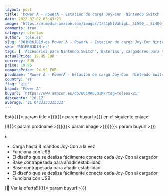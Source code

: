 ```yaml
---
layout: post
title: 'Power A - PowerA - Estación de carga Joy-Con  Nintendo Switch '
date: 2022-02-02 03:43:23
image: 'https://m.media-amazon.com/images/I/41pNlVahigL._SL500_._SL400_.jpg'
comments: true
category: ofertas
author: 'tole.es'
slug: 'B01MR6JD1M-es Power A - PowerA - Estación de carga Joy-Con Nintendo Switch'
sku: 'B01MR6JD1M-es'
tags: [ 'Accesorios para Nintendo Switch','Baterías y cargadores para Nintendo Switch','Cargadores para Nintendo Switch','Hardware y juegos para Nintendo Switch','Videojuegos','nintendo','power a', ]
actualPrice: 19.95 EUR
currency: EUR
price: 19.95
comparePrice: 24.99 EUR
prodname: 'Power A - PowerA - Estación de carga Joy-Con  Nintendo Switch '
country: 'es'
flag: '🇪🇸'
brand: 'Power A'
buyurl: 'https://www.amazon.es/dp/B01MR6JD1M/?tag=tolees-21'
descuento: '20.17'
average: '21.6433333333333'
---
```


Está [{{< param title >}}]({{< param buyurl >}}) en el siguiente enlace!

[![{{< param prodname >}}]({{< param image >}})]({{< param buyurl >}})

ℹ️:

- Carga hasta 4 mandos Joy-Con a la vez
- Funciona con USB
- El diseño que se desliza fácilmente conecta cada Joy-Con al cargador
- Base contrapesada para añadir estabilidad
- Base contrapesada para añadir estabilidad
- El diseño que se desliza fácilmente conecta cada Joy-Con al cargador
- Funciona con USB

[🛒 Ver la oferta!!]({{< param buyurl >}})
